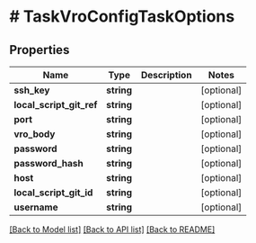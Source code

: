 # # TaskVroConfigTaskOptions

## Properties

Name | Type | Description | Notes
------------ | ------------- | ------------- | -------------
**ssh_key** | **string** |  | [optional]
**local_script_git_ref** | **string** |  | [optional]
**port** | **string** |  | [optional]
**vro_body** | **string** |  | [optional]
**password** | **string** |  | [optional]
**password_hash** | **string** |  | [optional]
**host** | **string** |  | [optional]
**local_script_git_id** | **string** |  | [optional]
**username** | **string** |  | [optional]

[[Back to Model list]](../../README.md#models) [[Back to API list]](../../README.md#endpoints) [[Back to README]](../../README.md)
